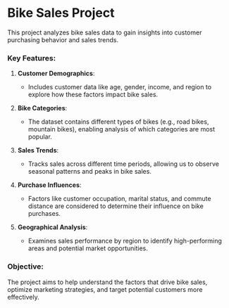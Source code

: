 
# Bike Sales Project

This project analyzes bike sales data to gain insights into customer purchasing behavior and sales trends.

### Key Features:
1. **Customer Demographics**: 
   - Includes customer data like age, gender, income, and region to explore how these factors impact bike sales.

2. **Bike Categories**: 
   - The dataset contains different types of bikes (e.g., road bikes, mountain bikes), enabling analysis of which categories are most popular.

3. **Sales Trends**: 
   - Tracks sales across different time periods, allowing us to observe seasonal patterns and peaks in bike sales.

4. **Purchase Influences**:
   - Factors like customer occupation, marital status, and commute distance are considered to determine their influence on bike purchases.

5. **Geographical Analysis**:
   - Examines sales performance by region to identify high-performing areas and potential market opportunities.

### Objective:
The project aims to help understand the factors that drive bike sales, optimize marketing strategies, and target potential customers more effectively.
